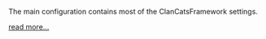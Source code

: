 The main configuration contains most of the ClanCatsFramework settings. 

[read more...](/docs/application/environment)